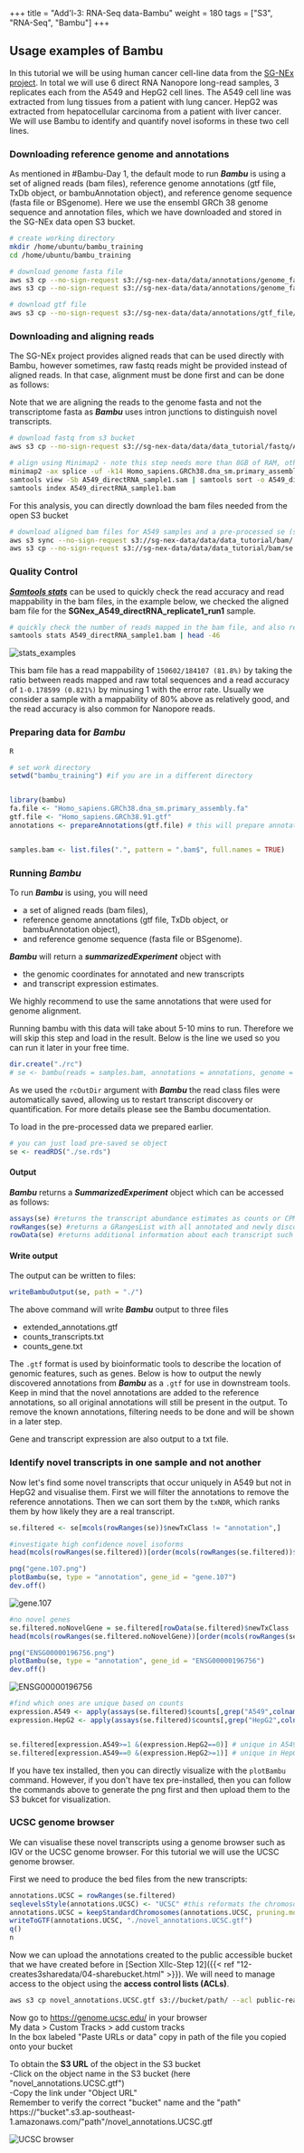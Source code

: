 +++
title = "Add'l-3: RNA-Seq data-Bambu"
weight = 180
tags = ["S3", "RNA-Seq", "Bambu"]
+++


## Usage examples of Bambu

In this tutorial we will be using human cancer cell-line data from the [SG-NEx project](https://github.com/GoekeLab/sg-nex-data). In total we will use 6 direct RNA Nanopore long-read samples, 3 replicates each from the A549 and HepG2 cell lines. The A549 cell line was extracted from lung tissues from a patient with lung cancer. HepG2 was extracted from hepatocellular carcinoma from a patient with liver cancer. We will use Bambu to identify and quantify novel isoforms in these two cell lines.  

### Downloading reference genome and annotations

As mentioned in #Bambu-Day 1, the default mode to run ***Bambu*** is using a set of aligned reads (bam files), reference genome annotations (gtf file, TxDb object, or bambuAnnotation object), and reference genome sequence (fasta file or BSgenome). Here we use the ensembl GRCh 38 genome sequence and annotation files, which we have downloaded and stored in the SG-NEx data open S3 bucket. 

```bash
# create working directory
mkdir /home/ubuntu/bambu_training
cd /home/ubuntu/bambu_training

# download genome fasta file 
aws s3 cp --no-sign-request s3://sg-nex-data/data/annotations/genome_fasta/Homo_sapiens.GRCh38.dna_sm.primary_assembly.fa ./
aws s3 cp --no-sign-request s3://sg-nex-data/data/annotations/genome_fasta/Homo_sapiens.GRCh38.dna_sm.primary_assembly.fa.fai ./

# download gtf file
aws s3 cp --no-sign-request s3://sg-nex-data/data/annotations/gtf_file/Homo_sapiens.GRCh38.91.gtf ./
```

### Downloading and aligning reads 

The SG-NEx project provides aligned reads that can be used directly with Bambu, however sometimes, raw fastq reads might be provided instead of aligned reads. In that case, alignment must be done first and can be done as follows:

Note that we are aligning the reads to the genome fasta and not the transcriptome fasta as ***Bambu*** uses intron junctions to distinguish novel transcripts.

```bash
# download fastq from s3 bucket
aws s3 cp --no-sign-request s3://sg-nex-data/data/data_tutorial/fastq/A549_directRNA_sample1.fastq.gz ./

# align using Minimap2 - note this step needs more than 8GB of RAM, otherwise it will get killed automatically after a minute or so
minimap2 -ax splice -uf -k14 Homo_sapiens.GRCh38.dna_sm.primary_assembly.fa A549_directRNA_sample1.fastq.gz > A549_directRNA_sample1.sam
samtools view -Sb A549_directRNA_sample1.sam | samtools sort -o A549_directRNA_sample1.bam
samtools index A549_directRNA_sample1.bam
```

For this analysis, you can directly download the bam files needed from the open S3 bucket

```bash
# download aligned bam files for A549 samples and a pre-processed se (summarizedExperiment) object
aws s3 sync --no-sign-request s3://sg-nex-data/data/data_tutorial/bam/ ./ --exclude "*" --include "A549_directRNA*"
aws s3 cp --no-sign-request s3://sg-nex-data/data/data_tutorial/bam/se.rds ./ 
```
### Quality Control

[***Samtools stats***](http://www.htslib.org/doc/samtools-stats.html) can be used to quickly check the read accuracy and read mappability in the bam files, in the example below, we checked the aligned bam file for the **SGNex_A549_directRNA_replicate1_run1** sample.

```bash
# quickly check the number of reads mapped in the bam file, and also read accuracy 
samtools stats A549_directRNA_sample1.bam | head -46
```
![stats_examples](/images/bambu/samtools_stats_examples.png)

This bam file has a read mappability of `150602/184107 (81.8%)` by taking the ratio between reads mapped and raw total sequences and a read accuracy of `1-0.178599 (0.821%)` by minusing 1 with the error rate. Usually we consider a sample with a mappability of 80% above as relatively good, and the read accuracy is also common for Nanopore reads. 


### Preparing data for ***Bambu***
```R
R  

# set work directory 
setwd("bambu_training") #if you are in a different directory


library(bambu)
fa.file <- "Homo_sapiens.GRCh38.dna_sm.primary_assembly.fa"
gtf.file <- "Homo_sapiens.GRCh38.91.gtf"
annotations <- prepareAnnotations(gtf.file) # this will prepare annotation object for Bambu, gtf file can be loaded directly, but for best practice, you can create annotation object first, and then you can use it repeatedly with Bambu without the need to prepare it again.


samples.bam <- list.files(".", pattern = ".bam$", full.names = TRUE)
```



### Running ***Bambu***

To run ***Bambu*** is using, you will need 

- a set of aligned reads (bam files), 
- reference genome annotations (gtf file, TxDb object, or bambuAnnotation object), 
- and reference genome sequence (fasta file or BSgenome). 

***Bambu*** will return a ***summarizedExperiment*** object with 

- the genomic coordinates for annotated and new transcripts 
- and transcript expression estimates. 

We highly recommend to use the same annotations that were used for genome alignment. 

Running bambu with this data will take about 5-10 mins to run. Therefore we will skip this step and load in the result. Below is the line we used so you can run it later in your free time. 

```R
dir.create("./rc")
# se <- bambu(reads = samples.bam, annotations = annotations, genome = fa.file, rcOutDir = "./rc")  
```

As we used the `rcOutDir` argument with ***Bambu*** the read class files were automatically saved, allowing us to restart transcript discovery or quantification. For more details please see the Bambu documentation.

To load in the pre-processed data we prepared earlier. 

```R
# you can just load pre-saved se object 
se <- readRDS("./se.rds")
```

#### Output
***Bambu*** returns a ***SummarizedExperiment*** object which can be accessed as follows:

```R
assays(se) #returns the transcript abundance estimates as counts or CPM
rowRanges(se) #returns a GRangesList with all annotated and newly discovered transcripts
rowData(se) #returns additional information about each transcript such as the gene name and the class of newly discovered transcript
```

#### Write output 

The output can be written to files:

```R
writeBambuOutput(se, path = "./")   
```

The above command will write ***Bambu*** output to three files

- extended_annotations.gtf
- counts_transcripts.txt
- counts_gene.txt

The `.gtf` format is used by bioinformatic tools to describe the location of genomic features, such as genes. Below is how to output the newly discovered annotations from ***Bambu*** as a `.gtf` for use in downstream tools. Keep in mind that the novel annotations are added to the reference annotations, so all original annotations will still be present in the output. To remove the known annotations, filtering needs to be done and will be shown in a later step.

Gene and transcript expression are also output to a txt file. 



### Identify novel transcripts in one sample and not another
Now let's find some novel transcripts that occur uniquely in A549 but not in HepG2 and visualise them. First we will filter the annotations to remove the reference annotations. Then we can sort them by the `txNDR`, which ranks them by how likely they are a real transcript. 


```R
se.filtered <- se[mcols(rowRanges(se))$newTxClass != "annotation",]

#investigate high confidence novel isoforms
head(mcols(rowRanges(se.filtered))[order(mcols(rowRanges(se.filtered))$txNDR),])

png("gene.107.png")
plotBambu(se, type = "annotation", gene_id = "gene.107")
dev.off()
```
![gene.107](/images/bambu/gene.107.png)
```R
#no novel genes
se.filtered.noNovelGene = se.filtered[rowData(se.filtered)$newTxClass != "newGene-spliced",]
head(mcols(rowRanges(se.filtered.noNovelGene))[order(mcols(rowRanges(se.filtered.noNovelGene))$txNDR),])

png("ENSG00000196756.png")
plotBambu(se, type = "annotation", gene_id = "ENSG00000196756")
dev.off()
```
![ENSG00000196756](/images/bambu/ENSG00000196756.png)


```R
#find which ones are unique based on counts
expression.A549 <- apply(assays(se.filtered)$counts[,grep("A549",colnames(se.filtered))],1,mean)
expression.HepG2 <- apply(assays(se.filtered)$counts[,grep("HepG2",colnames(se.filtered))],1,mean)


se.filtered[expression.A549>=1 &(expression.HepG2==0)] # unique in A549
se.filtered[expression.A549==0 &(expression.HepG2>=1)] # unique in HepG2
```
If you have tex installed, then you can directly visualize with the `plotBambu` command. However, if you don't have tex pre-installed, then you can follow the commands above to generate the png first and then upload them to the S3 bukcet for visualization. 

### UCSC genome browser

We can visualise these novel transcripts using a genome browser such as IGV or the UCSC genome browser. For this tutorial we will use the UCSC genome browser. 

First we need to produce the bed files from the new transcripts:
```R
annotations.UCSC = rowRanges(se.filtered)
seqlevelsStyle(annotations.UCSC) <- "UCSC" #this reformats the chromosome names 
annotations.UCSC = keepStandardChromosomes(annotations.UCSC, pruning.mode="coarse") #removes chromosomes UCSC doesn't have
writeToGTF(annotations.UCSC, "./novel_annotations.UCSC.gtf")
q()
n
```

Now we can upload the annotations created to the public accessible bucket that we have created before in [Section XIIc-Step 12]({{< ref "12-creates3sharedata/04-sharebucket.html" >}}). We will need to manage access to the object using the **access control lists (ACLs)**. 
```bash
aws s3 cp novel_annotations.UCSC.gtf s3://bucket/path/ --acl public-read
```
Now go to https://genome.ucsc.edu/ in your browser                 
My data > Custom Tracks > add custom tracks                   
In the box labeled "Paste URLs or data" copy in path of the file you copied onto your bucket                             

To obtain the **S3 URL** of the object in the S3 bucket  
-Click on the object name in the S3 bucket (here "novel_annotations.UCSC.gtf")  
-Copy the link under "Object URL"  
Remember to verify the correct "bucket" name and the "path"                     
https://"bucket".s3.ap-southeast-1.amazonaws.com/"path"/novel_annotations.UCSC.gtf

![UCSC browser](/images/bambu/UCSC.png)


